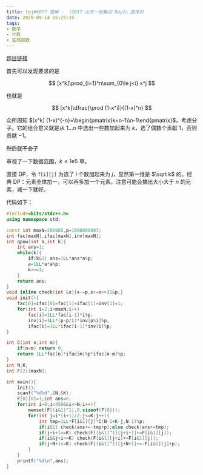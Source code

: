 ```yaml
---
title: loj#6077 题解 - 「2017 山东一轮集训 Day7」逆序对
date: 2020-09-14 15:25:15
tags:
- 数学
- 计数
- 生成函数
---
```


[题目链接](https://loj.ac/problem/6077)

<!--more-->

首先可以发现要求的是

$$
[x^k]\prod_{i=1}^n\sum_{0\le j<i} x^j
$$

也就是

$$
[x^k]\dfrac{\prod (1-x^i)}{(1-x)^n}
$$

众所周知 $[x^k] (1-x)^{-n}=\begin{pmatrix}k+n-1\\n-1\end{pmatrix}$。考虑分子。它的组合意义就是从 $1...n$ 中选出一些数加起来为 $k$，选了偶数个贡献 $1$，否则贡献 $-1$。

~~然后就不会了~~

审视了一下数据范围，$k\le \text{1e5}$ 草。

直接 DP，令 ``f[i][j]`` 为选了 $i$ 个数加起来为 $j$，显然第一维是 $\sqrt k$ 的。经典 DP：元素全体加一，可以再多加一个元素。注意可能会搞出大小大于 $n$ 的元素，减一下就好。

代码如下：

```cpp
#include<bits/stdc++.h>
using namespace std;

const int maxN=200005,p=1000000007;
int fac[maxN],ifac[maxN],inv[maxN];
int qpow(int a,int k){
    int ans=1;
    while(k){
        if(k&1) ans=1LL*ans*a%p;
        a=1LL*a*a%p;
        k>>=1;
    }
    return ans;
}
void inline check(int &x){x-=p,x+=x>>31&p;}
void init(){
    fac[0]=ifac[0]=fac[1]=ifac[1]=inv[1]=1;
    for(int i=2;i<maxN;i++)
    	fac[i]=1LL*fac[i-1]*i%p,
    	inv[i]=1LL*(p-p/i)*inv[p%i]%p,
    	ifac[i]=1LL*ifac[i-1]*inv[i]%p;
}

int C(int n,int m){
	if(n<m) return 0;
	return 1LL*fac[n]*ifac[m]%p*ifac[n-m]%p;
}
int N,K;
int F[2][maxN];

int main(){
	init();
	scanf("%d%d",&N,&K);
	F[0][0]=1;int ans=0;
	for(int i=0;i<450&&i<=N;i++){
		memset(F[(i&1)^1],0,sizeof(F[0]));
		for(int j=i*(i+1)/2;j<=K;j++){
			int tmp=1LL*F[i&1][j]*C(N-1+K-j,N-1)%p;
			if(i&1) check(ans+=-tmp+p);else check(ans+=tmp);
			if(j+i+1<=K) check(F[(i&1)^1][j+i+1]+=F[i&1][j]);
			if(i&&j+i<=K) check(F[i&1][j+i]+=F[i&1][j]);
			if(j+N+1<=K) check(F[(i&1)^1][j+N+1]+=-F[i&1][j]+p);
		}
	}
	printf("%d\n",ans);
} 
```
